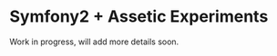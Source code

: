 Symfony2 + Assetic Experiments
==============================

Work in progress, will add more details soon.
